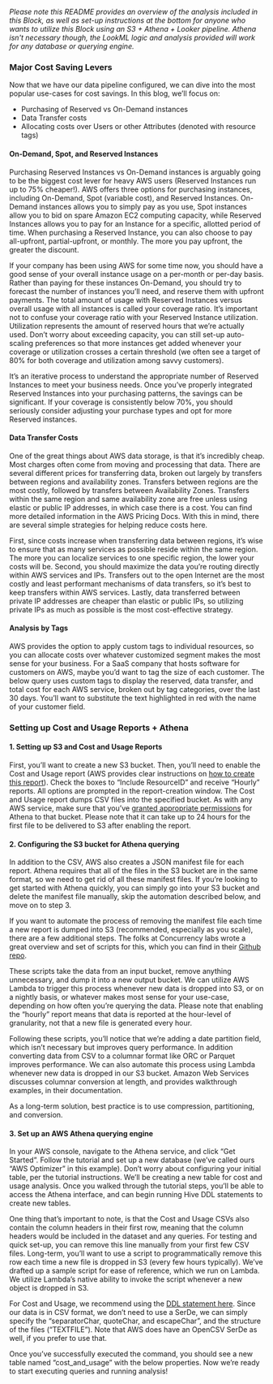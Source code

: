*Please note this README provides an overview of the analysis included in this Block, as well as set-up instructions at the bottom for anyone who wants to utilize this Block using an S3 + Athena + Looker pipeline. Athena isn't necessary though, the LookML logic and analysis provided will work for any database or querying engine.*



### Major Cost Saving Levers

Now that we have our data pipeline configured, we can dive into the most popular use-cases for cost savings. In this blog, we’ll focus on:

* Purchasing of Reserved vs On-Demand instances
* Data Transfer costs
* Allocating costs over Users or other Attributes (denoted with resource tags)


#### On-Demand, Spot, and Reserved Instances

Purchasing Reserved Instances vs On-Demand instances is arguably going to be the biggest cost lever for heavy AWS users (Reserved Instances run up to 75% cheaper!). AWS offers three options for purchasing instances, including On-Demand, Spot (variable cost), and Reserved Instances. On-Demand instances allows you to simply pay as you use, Spot instances allow you to bid on spare Amazon EC2 computing capacity, while Reserved Instances allows you to pay for an Instance for a specific, allotted period of time. When purchasing a Reserved Instance, you can also choose to pay all-upfront, partial-upfront, or monthly. The more you pay upfront, the greater the discount.

If your company has been using AWS for some time now, you should have a good sense of your overall instance usage on a per-month or per-day basis. Rather than paying for these instances On-Demand, you should try to forecast the number of instances you’ll need, and reserve them with upfront payments. The total amount of usage with Reserved Instances versus overall usage with all instances is called your coverage ratio. It’s important not to confuse your coverage ratio with your Reserved Instance utilization. Utilization represents the amount of reserved hours that we’re actually used. Don’t worry about exceeding capacity, you can still set-up auto-scaling preferences so that more instances get added whenever your coverage or utilization crosses a certain threshold (we often see a target of 80% for both coverage and utilization among savvy customers).

It’s an iterative process to understand the appropriate number of Reserved Instances to meet your business needs. Once you’ve properly integrated Reserved Instances into your purchasing patterns, the savings can be significant. If your coverage is consistently below 70%, you should seriously consider adjusting your purchase types and opt for more Reserved instances.


#### Data Transfer Costs

One of the great things about AWS data storage, is that it’s incredibly cheap. Most charges often come from moving and processing that data. There are several different prices for transferring data, broken out largely by transfers between regions and availability zones. Transfers between regions are the most costly, followed by transfers between Availability Zones. Transfers within the same region and same availability zone are free unless using elastic or public IP addresses, in which case there is a cost. You can find more detailed information in the AWS Pricing Docs. With this in mind, there are several simple strategies for helping reduce costs here.

First, since costs increase when transferring data between regions, it’s wise to ensure that as many services as possible reside within the same region. The more you can localize services to one specific region, the lower your costs will be. Second, you should maximize the data you’re routing directly within AWS services and IPs. Transfers out to the open Internet are the most costly and least performant mechanisms of data transfers, so it’s best to keep transfers within AWS services. Lastly, data transferred between private IP addresses are cheaper than elastic or public IPs, so utilizing private IPs as much as possible is the most cost-effective strategy.



#### Analysis by Tags

AWS provides the option to apply custom tags to individual resources, so you can allocate costs over whatever customized segment makes the most sense for your business. For a SaaS company that hosts software for customers on AWS, maybe you’d want to tag the size of each customer. The below query uses custom tags to display the reserved, data transfer, and total cost for each AWS service, broken out by tag categories, over the last 30 days. You’ll want to substitute the text highlighted in red with the name of your customer field.


### Setting up Cost and Usage Reports + Athena


#### 1. Setting up S3 and Cost and Usage Reports

First, you’ll want to create a new S3 bucket. Then, you’ll need to enable the Cost and Usage report (AWS provides clear instructions on [how to create this report](http://docs.aws.amazon.com/awsaccountbilling/latest/aboutv2/billing-reports-gettingstarted-turnonreports.html)). Check the boxes to “Include ResourceID” and receive “Hourly” reports. All options are prompted in the report-creation window. The Cost and Usage report dumps CSV files into the specified bucket. As with any AWS service, make sure that you’ve [granted appropriate permissions](http://docs.aws.amazon.com/athena/latest/ug/setting-up.html) for Athena to that bucket. Please note that it can take up to 24 hours for the first file to be delivered to S3 after enabling the report.






#### 2. Configuring the S3 bucket for Athena querying

In addition to the CSV, AWS also creates a JSON manifest file for each report. Athena requires that all of the files in the S3 bucket are in the same format, so we need to get rid of all these manifest files. If you’re looking to get started with Athena quickly, you can simply go into your S3 bucket and delete the manifest file manually, skip the automation described below, and move on to step 3.

If you want to automate the process of removing the manifest file each time a new report is dumped into S3 (recommended, especially as you scale), there are a few additional steps. The folks at Concurrency labs wrote a great overview and set of scripts for this, which you can find in their [Github repo](https://github.com/ConcurrenyLabs/aws-cost-analysis).

These scripts take the data from an input bucket, remove anything unnecessary, and dump it into a new output bucket. We can utilize AWS Lambda to trigger this process whenever new data is dropped into S3, or on a nightly basis, or whatever makes most sense for your use-case, depending on how often you’re querying the data. Please note that enabling the “hourly” report means that data is reported at the hour-level of granularity, not that a new file is generated every hour.

Following these scripts, you’ll notice that we’re adding a date partition field, which isn’t necessary but improves query performance. In addition converting data from CSV to a columnar format like ORC or Parquet improves performance. We can also automate this process using Lambda whenever new data is dropped in our S3 bucket. Amazon Web Services discusses columnar conversion at length, and provides walkthrough examples, in their documentation.

As a long-term solution, best practice is to use compression, partitioning, and conversion.


#### 3. Set up an AWS Athena querying engine

In your AWS console, navigate to the Athena service, and click “Get Started”. Follow the tutorial and set up a new database (we’ve called ours “AWS Optimizer” in this example). Don’t worry about configuring your initial table, per the tutorial instructions. We’ll be creating a new table for cost and usage analysis. Once you walked through the tutorial steps, you’ll be able to access the Athena interface, and can begin running Hive DDL statements to create new tables.

One thing that’s important to note, is that the Cost and Usage CSVs also contain the column headers in their first row, meaning that the column headers would be included in the dataset and any queries. For testing and quick set-up, you can remove this line manually from your first few CSV files. Long-term, you’ll want to use a script to programmatically remove this row each time a new file is dropped in S3 (every few hours typically). We’ve drafted up a sample script for ease of reference, which we run on Lambda. We utilize Lambda’s native ability to invoke the script whenever a new object is dropped in S3.

For Cost and Usage, we recommend using the [DDL statement here](https://github.com/DillonMorrison/aws_cost_and_usage/blob/master/Hive_DDL). Since our data is in CSV format, we don’t need to use a SerDe, we can simply specify the “separatorChar, quoteChar, and escapeChar”, and the structure of the files (“TEXTFILE”). Note that AWS does have an OpenCSV SerDe as well, if you prefer to use that.

Once you’ve successfully executed the command, you should see a new table named “cost_and_usage” with the below properties. Now we’re ready to start executing queries and running analysis!
